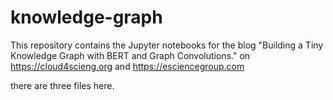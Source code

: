 # knowledge-graph
This repository contains the Jupyter notebooks for the blog "Building a Tiny Knowledge Graph with BERT and Graph Convolutions." on https://cloud4scieng.org and https://esciencegroup.com

there are three files here.  
